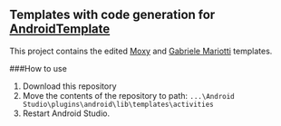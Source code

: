 ## Templates with code generation for [AndroidTemplate](https://github.com/NoNews/AndroidTemplate "GitHub link")

This project contains the edited [Moxy](https://github.com/Arello-Mobile/Moxy/tree/master/moxy-templates) and [Gabriele Mariotti](https://github.com/gabrielemariotti/AndroidStudioTemplate) templates.

###How to use
1. Download this repository
2. Move  the contents of the repository to path: `...\Android Studio\plugins\android\lib\templates\activities`
3. Restart Android Studio.


